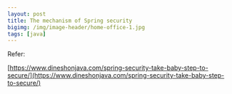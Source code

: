 ```yaml
---
layout: post
title: The mechanism of Spring security
bigimg: /img/image-header/home-office-1.jpg
tags: [java]
---
```





Refer:

[https://www.dineshonjava.com/spring-security-take-baby-step-to-secure/](https://www.dineshonjava.com/spring-security-take-baby-step-to-secure/)
